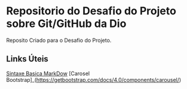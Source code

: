# Repositorio do Desafio do Projeto sobre Git/GitHub da Dio
Reposito Criado para o Desafio do Projeto.

## Links  Úteis
[Sintaxe Basica MarkDow](https://www.markdownguide.org/getting-started/)
[Carosel Bootstrap]_(https://getbootstrap.com/docs/4.0/components/carousel/)
